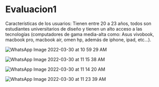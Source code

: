 # Evaluacion1

Características de los usuarios: Tienen entre 20 a 23 años, todos son estudiantes universitarios de diseño y tienen un alto acceso a las tecnologías (computadores de gama media-alta como: Asus vivobook, macbook pro, macbook air, omen hp, además de iphone, ipad, etc...). 

![WhatsApp Image 2022-03-30 at 10 59 29 AM](https://user-images.githubusercontent.com/101231278/160854709-28893726-f4eb-44b8-879d-343efe3dca1a.jpeg)


![WhatsApp Image 2022-03-30 at 11 15 38 AM](https://user-images.githubusercontent.com/101231278/160856934-59d49f17-bef3-458d-a3c5-5c585d8bcb7a.jpeg)


![WhatsApp Image 2022-03-30 at 11 14 20 AM](https://user-images.githubusercontent.com/101231278/160856955-4c5ef290-a2f2-473d-807b-a76f0c9cb261.jpeg)


![WhatsApp Image 2022-03-30 at 11 23 39 AM](https://user-images.githubusercontent.com/101231278/160858853-121842d4-7113-4c16-9e0a-f76d8d332ad3.jpeg)




